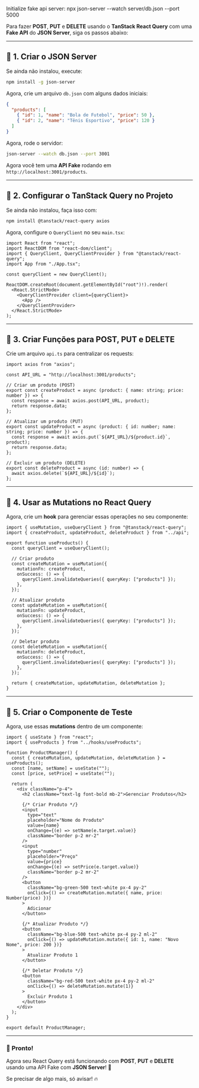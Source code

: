 Initialize fake api server: npx json-server --watch server/db.json --port 5000

Para fazer **POST**, **PUT** e **DELETE** usando o **TanStack React Query** com uma **Fake API** do **JSON Server**, siga os passos abaixo:

---

## 📌 **1. Criar o JSON Server**  
Se ainda não instalou, execute:  

```sh
npm install -g json-server
```

Agora, crie um arquivo `db.json` com alguns dados iniciais:  

```json
{
  "products": [
    { "id": 1, "name": "Bola de Futebol", "price": 50 },
    { "id": 2, "name": "Tênis Esportivo", "price": 120 }
  ]
}
```

Agora, rode o servidor:  

```sh
json-server --watch db.json --port 3001
```

Agora você tem uma **API Fake** rodando em `http://localhost:3001/products`.

---

## 📌 **2. Configurar o TanStack Query no Projeto**  
Se ainda não instalou, faça isso com:  

```sh
npm install @tanstack/react-query axios
```

Agora, configure o `QueryClient` no seu `main.tsx`:  

```tsx
import React from "react";
import ReactDOM from "react-dom/client";
import { QueryClient, QueryClientProvider } from "@tanstack/react-query";
import App from "./App.tsx";

const queryClient = new QueryClient();

ReactDOM.createRoot(document.getElementById("root")!).render(
  <React.StrictMode>
    <QueryClientProvider client={queryClient}>
      <App />
    </QueryClientProvider>
  </React.StrictMode>
);
```

---

## 📌 **3. Criar Funções para POST, PUT e DELETE**  
Crie um arquivo `api.ts` para centralizar os requests:  

```tsx
import axios from "axios";

const API_URL = "http://localhost:3001/products";

// Criar um produto (POST)
export const createProduct = async (product: { name: string; price: number }) => {
  const response = await axios.post(API_URL, product);
  return response.data;
};

// Atualizar um produto (PUT)
export const updateProduct = async (product: { id: number; name: string; price: number }) => {
  const response = await axios.put(`${API_URL}/${product.id}`, product);
  return response.data;
};

// Excluir um produto (DELETE)
export const deleteProduct = async (id: number) => {
  await axios.delete(`${API_URL}/${id}`);
};
```

---

## 📌 **4. Usar as Mutations no React Query**
Agora, crie um **hook** para gerenciar essas operações no seu componente:

```tsx
import { useMutation, useQueryClient } from "@tanstack/react-query";
import { createProduct, updateProduct, deleteProduct } from "../api";

export function useProducts() {
  const queryClient = useQueryClient();

  // Criar produto
  const createMutation = useMutation({
    mutationFn: createProduct,
    onSuccess: () => {
      queryClient.invalidateQueries({ queryKey: ["products"] });
    },
  });

  // Atualizar produto
  const updateMutation = useMutation({
    mutationFn: updateProduct,
    onSuccess: () => {
      queryClient.invalidateQueries({ queryKey: ["products"] });
    },
  });

  // Deletar produto
  const deleteMutation = useMutation({
    mutationFn: deleteProduct,
    onSuccess: () => {
      queryClient.invalidateQueries({ queryKey: ["products"] });
    },
  });

  return { createMutation, updateMutation, deleteMutation };
}
```

---

## 📌 **5. Criar o Componente de Teste**
Agora, use essas **mutations** dentro de um componente:  

```tsx
import { useState } from "react";
import { useProducts } from "../hooks/useProducts";

function ProductManager() {
  const { createMutation, updateMutation, deleteMutation } = useProducts();
  const [name, setName] = useState("");
  const [price, setPrice] = useState("");

  return (
    <div className="p-4">
      <h2 className="text-lg font-bold mb-2">Gerenciar Produtos</h2>
      
      {/* Criar Produto */}
      <input 
        type="text" 
        placeholder="Nome do Produto" 
        value={name} 
        onChange={(e) => setName(e.target.value)} 
        className="border p-2 mr-2"
      />
      <input 
        type="number" 
        placeholder="Preço" 
        value={price} 
        onChange={(e) => setPrice(e.target.value)} 
        className="border p-2 mr-2"
      />
      <button 
        className="bg-green-500 text-white px-4 py-2" 
        onClick={() => createMutation.mutate({ name, price: Number(price) })}
      >
        Adicionar
      </button>

      {/* Atualizar Produto */}
      <button 
        className="bg-blue-500 text-white px-4 py-2 ml-2"
        onClick={() => updateMutation.mutate({ id: 1, name: "Novo Nome", price: 200 })}
      >
        Atualizar Produto 1
      </button>

      {/* Deletar Produto */}
      <button 
        className="bg-red-500 text-white px-4 py-2 ml-2"
        onClick={() => deleteMutation.mutate(1)}
      >
        Excluir Produto 1
      </button>
    </div>
  );
}

export default ProductManager;
```

---

### 🚀 **Pronto!**
Agora seu React Query está funcionando com **POST**, **PUT** e **DELETE** usando uma API Fake com **JSON Server**! 🎯  

Se precisar de algo mais, só avisar! 🔥

